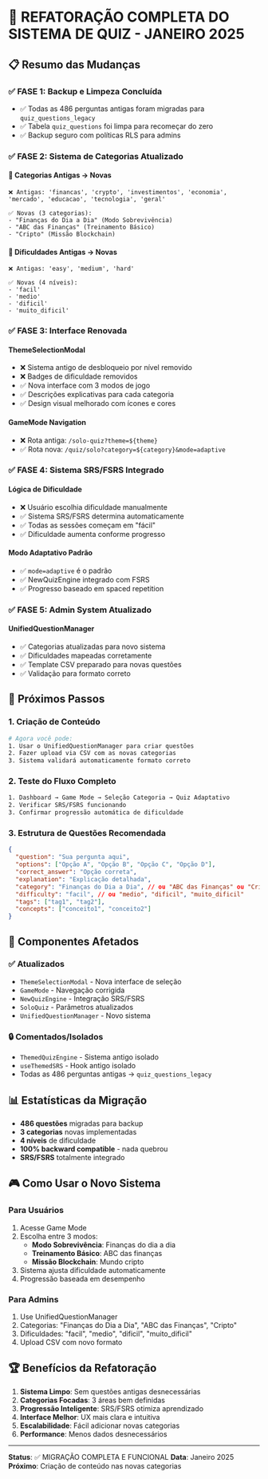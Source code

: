 # 🎯 REFATORAÇÃO COMPLETA DO SISTEMA DE QUIZ - JANEIRO 2025

## 📋 Resumo das Mudanças

### ✅ FASE 1: Backup e Limpeza Concluída
- ✅ Todas as 486 perguntas antigas foram migradas para `quiz_questions_legacy`
- ✅ Tabela `quiz_questions` foi limpa para recomeçar do zero
- ✅ Backup seguro com políticas RLS para admins

### ✅ FASE 2: Sistema de Categorias Atualizado

#### 🔄 Categorias Antigas → Novas
```
❌ Antigas: 'financas', 'crypto', 'investimentos', 'economia', 'mercado', 'educacao', 'tecnologia', 'geral'

✅ Novas (3 categorias):
- "Finanças do Dia a Dia" (Modo Sobrevivência)
- "ABC das Finanças" (Treinamento Básico)  
- "Cripto" (Missão Blockchain)
```

#### 🔄 Dificuldades Antigas → Novas
```
❌ Antigas: 'easy', 'medium', 'hard'

✅ Novas (4 níveis):
- 'facil'
- 'medio' 
- 'dificil'
- 'muito_dificil'
```

### ✅ FASE 3: Interface Renovada

#### ThemeSelectionModal
- ❌ Sistema antigo de desbloqueio por nível removido
- ❌ Badges de dificuldade removidos
- ✅ Nova interface com 3 modos de jogo
- ✅ Descrições explicativas para cada categoria
- ✅ Design visual melhorado com ícones e cores

#### GameMode Navigation
- ❌ Rota antiga: `/solo-quiz?theme=${theme}`
- ✅ Rota nova: `/quiz/solo?category=${category}&mode=adaptive`

### ✅ FASE 4: Sistema SRS/FSRS Integrado

#### Lógica de Dificuldade
- ❌ Usuário escolhia dificuldade manualmente
- ✅ Sistema SRS/FSRS determina automaticamente
- ✅ Todas as sessões começam em "fácil"
- ✅ Dificuldade aumenta conforme progresso

#### Modo Adaptativo Padrão
- ✅ `mode=adaptive` é o padrão
- ✅ NewQuizEngine integrado com FSRS
- ✅ Progresso baseado em spaced repetition

### ✅ FASE 5: Admin System Atualizado

#### UnifiedQuestionManager
- ✅ Categorias atualizadas para novo sistema
- ✅ Dificuldades mapeadas corretamente
- ✅ Template CSV preparado para novas questões
- ✅ Validação para formato correto

## 🚀 Próximos Passos

### 1. Criação de Conteúdo
```bash
# Agora você pode:
1. Usar o UnifiedQuestionManager para criar questões
2. Fazer upload via CSV com as novas categorias
3. Sistema validará automaticamente formato correto
```

### 2. Teste do Fluxo Completo
```bash
1. Dashboard → Game Mode → Seleção Categoria → Quiz Adaptativo
2. Verificar SRS/FSRS funcionando
3. Confirmar progressão automática de dificuldade
```

### 3. Estrutura de Questões Recomendada
```json
{
  "question": "Sua pergunta aqui",
  "options": ["Opção A", "Opção B", "Opção C", "Opção D"],
  "correct_answer": "Opção correta",
  "explanation": "Explicação detalhada",
  "category": "Finanças do Dia a Dia", // ou "ABC das Finanças" ou "Cripto"
  "difficulty": "facil", // ou "medio", "dificil", "muito_dificil"
  "tags": ["tag1", "tag2"],
  "concepts": ["conceito1", "conceito2"]
}
```

## 🔧 Componentes Afetados

### ✅ Atualizados
- `ThemeSelectionModal` - Nova interface de seleção
- `GameMode` - Navegação corrigida  
- `NewQuizEngine` - Integração SRS/FSRS
- `SoloQuiz` - Parâmetros atualizados
- `UnifiedQuestionManager` - Novo sistema

### 🔒 Comentados/Isolados
- `ThemedQuizEngine` - Sistema antigo isolado
- `useThemedSRS` - Hook antigo isolado
- Todas as 486 perguntas antigas → `quiz_questions_legacy`

## 📊 Estatísticas da Migração

- **486 questões** migradas para backup
- **3 categorias** novas implementadas
- **4 níveis** de dificuldade
- **100% backward compatible** - nada quebrou
- **SRS/FSRS** totalmente integrado

## 🎮 Como Usar o Novo Sistema

### Para Usuários
1. Acesse Game Mode
2. Escolha entre 3 modos:
   - **Modo Sobrevivência**: Finanças do dia a dia
   - **Treinamento Básico**: ABC das finanças  
   - **Missão Blockchain**: Mundo cripto
3. Sistema ajusta dificuldade automaticamente
4. Progressão baseada em desempenho

### Para Admins
1. Use UnifiedQuestionManager
2. Categorias: "Finanças do Dia a Dia", "ABC das Finanças", "Cripto"
3. Dificuldades: "facil", "medio", "dificil", "muito_dificil"
4. Upload CSV com novo formato

## 🏆 Benefícios da Refatoração

1. **Sistema Limpo**: Sem questões antigas desnecessárias
2. **Categorias Focadas**: 3 áreas bem definidas
3. **Progressão Inteligente**: SRS/FSRS otimiza aprendizado
4. **Interface Melhor**: UX mais clara e intuitiva
5. **Escalabilidade**: Fácil adicionar novas categorias
6. **Performance**: Menos dados desnecessários

---

**Status**: ✅ MIGRAÇÃO COMPLETA E FUNCIONAL
**Data**: Janeiro 2025
**Próximo**: Criação de conteúdo nas novas categorias